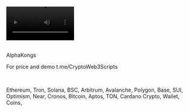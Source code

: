<video src='https://github.com/user-attachments/assets/ca8f3b4c-18ca-4d36-9caf-a285e1819799' width=180/><video />
<br />





<br />
AlphaKongs


For price and demo
t.me/CryptoWeb3Scripts

<br />

Ethereum, Tron, Solana, BSC, Arbitrum, Avalanche, Polygon, Base, SUI, Optimism, Near, Cronos, Bitcoin, Aptos, TON, Cardano
Crypto, Wallet, Coins,
